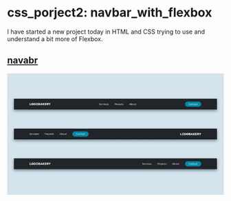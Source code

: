 # css_porject2: navbar_with_flexbox

I have started a new project today in HTML and CSS trying to use and understand a bit more of Flexbox.
<h2><a href="">navabr</a></h2>
 <img src="https://raw.githubusercontent.com/mrseyedmahdi/navbar_with_flexbox/master/images/screen.webp" alt="">
